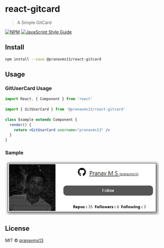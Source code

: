 # react-gitcard

> A Simple GitCard

[![NPM](https://img.shields.io/npm/v/@pranavms13/react-gitcard.svg)](https://www.npmjs.com/package/@pranavms13/react-gitcard) [![JavaScript Style Guide](https://img.shields.io/badge/code_style-standard-brightgreen.svg)](https://standardjs.com)

## Install

```bash
npm install --save @pranavms13/react-gitcard
```

## Usage

### GitUserCard Usage

```jsx
import React, { Component } from 'react'

import { GitUserCard } from '@pranavms13/react-gitcard'

class Example extends Component {
  render() {
    return <GitUserCard username="pranavms13" />
  }
}
```

### Sample
![GitUserCard](https://github.com/pranavms13/react-gitcard/blob/master/example/GitUserCard.JPG?raw=true)

## License

MIT © [pranavms13](https://github.com/pranavms13)
